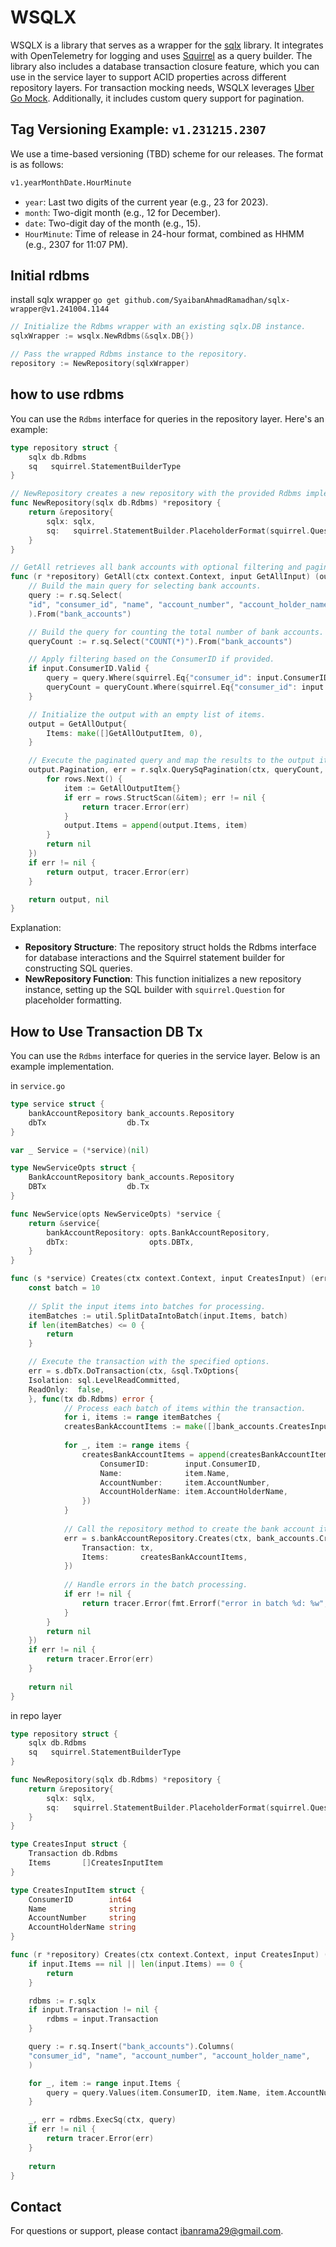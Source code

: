 # WSQLX
WSQLX is a library that serves as a wrapper for the [sqlx](https://github.com/jmoiron/sqlx) library. It integrates with OpenTelemetry for logging and uses [Squirrel](https://github.com/Masterminds/squirrel) as a query builder. The library also includes a database transaction closure feature, which you can use in the service layer to support ACID properties across different repository layers. For transaction mocking needs, WSQLX leverages [Uber Go Mock](https://github.com/uber-go/mock). Additionally, it includes custom query support for pagination.

## Tag Versioning Example: `v1.231215.2307`
We use a time-based versioning (TBD) scheme for our releases. The format is as follows:
```txt
v1.yearMonthDate.HourMinute
```
- `year`: Last two digits of the current year (e.g., 23 for 2023).
- `month`: Two-digit month (e.g., 12 for December).
- `date`: Two-digit day of the month (e.g., 15).
- `HourMinute`: Time of release in 24-hour format, combined as HHMM (e.g., 2307 for 11:07 PM).

## Initial rdbms 
install sqlx wrapper `go get github.com/SyaibanAhmadRamadhan/sqlx-wrapper@v1.241004.1144`
```Go
// Initialize the Rdbms wrapper with an existing sqlx.DB instance.
sqlxWrapper := wsqlx.NewRdbms(&sqlx.DB{})

// Pass the wrapped Rdbms instance to the repository.
repository := NewRepository(sqlxWrapper)
```

## how to use rdbms
You can use the `Rdbms` interface for queries in the repository layer. Here's an example:
```Go
type repository struct {
    sqlx db.Rdbms
    sq   squirrel.StatementBuilderType
}

// NewRepository creates a new repository with the provided Rdbms implementation.
func NewRepository(sqlx db.Rdbms) *repository {
    return &repository{
        sqlx: sqlx,
        sq:   squirrel.StatementBuilder.PlaceholderFormat(squirrel.Question),
    }
}

// GetAll retrieves all bank accounts with optional filtering and pagination.
func (r *repository) GetAll(ctx context.Context, input GetAllInput) (output GetAllOutput, err error) {
    // Build the main query for selecting bank accounts.
    query := r.sq.Select(
    "id", "consumer_id", "name", "account_number", "account_holder_name",
    ).From("bank_accounts")

    // Build the query for counting the total number of bank accounts.
    queryCount := r.sq.Select("COUNT(*)").From("bank_accounts")

    // Apply filtering based on the ConsumerID if provided.
    if input.ConsumerID.Valid {
        query = query.Where(squirrel.Eq{"consumer_id": input.ConsumerID.Int64})
        queryCount = queryCount.Where(squirrel.Eq{"consumer_id": input.ConsumerID.Int64})
    }

    // Initialize the output with an empty list of items.
    output = GetAllOutput{
        Items: make([]GetAllOutputItem, 0),
    }

    // Execute the paginated query and map the results to the output items.
    output.Pagination, err = r.sqlx.QuerySqPagination(ctx, queryCount, query, input.Pagination, func(rows *sqlx.Rows) (err error) {
        for rows.Next() {
            item := GetAllOutputItem{}
            if err = rows.StructScan(&item); err != nil {
                return tracer.Error(err)
            }
            output.Items = append(output.Items, item)
        }
        return nil
    })
    if err != nil {
        return output, tracer.Error(err)
    }

    return output, nil
}
```
Explanation:
- **Repository Structure**: The repository struct holds the Rdbms interface for database interactions and the Squirrel statement builder for constructing SQL queries.
- **NewRepository Function**: This function initializes a new repository instance, setting up the SQL builder with `squirrel.Question` for placeholder formatting.

## How to Use Transaction DB Tx
You can use the `Rdbms` interface for queries in the service layer. Below is an example implementation.

in `service.go`
```Go
type service struct {
    bankAccountRepository bank_accounts.Repository
    dbTx                  db.Tx
}

var _ Service = (*service)(nil)

type NewServiceOpts struct {
    BankAccountRepository bank_accounts.Repository
    DBTx                  db.Tx
}

func NewService(opts NewServiceOpts) *service {
    return &service{
        bankAccountRepository: opts.BankAccountRepository,
        dbTx:                  opts.DBTx,
    }
}

func (s *service) Creates(ctx context.Context, input CreatesInput) (err error) {
    const batch = 10
    
    // Split the input items into batches for processing.
    itemBatches := util.SplitDataIntoBatch(input.Items, batch)
    if len(itemBatches) <= 0 {
        return
    }

    // Execute the transaction with the specified options.
    err = s.dbTx.DoTransaction(ctx, &sql.TxOptions{
    Isolation: sql.LevelReadCommitted,
    ReadOnly:  false,
    }, func(tx db.Rdbms) error {
            // Process each batch of items within the transaction.
            for i, items := range itemBatches {
            createsBankAccountItems := make([]bank_accounts.CreatesInputItem, 0)
            
            for _, item := range items {
                createsBankAccountItems = append(createsBankAccountItems, bank_accounts.CreatesInputItem{
                    ConsumerID:        input.ConsumerID,
                    Name:              item.Name,
                    AccountNumber:     item.AccountNumber,
                    AccountHolderName: item.AccountHolderName,
                })
            }
            
            // Call the repository method to create the bank account items.
            err = s.bankAccountRepository.Creates(ctx, bank_accounts.CreatesInput{
                Transaction: tx,
                Items:       createsBankAccountItems,
            })
            
            // Handle errors in the batch processing.
            if err != nil {
                return tracer.Error(fmt.Errorf("error in batch %d: %w", i, err))
            }
        }
        return nil
    })
    if err != nil {
        return tracer.Error(err)
    }
    
    return nil
}
```

in repo layer
```Go
type repository struct {
	sqlx db.Rdbms
	sq   squirrel.StatementBuilderType
}

func NewRepository(sqlx db.Rdbms) *repository {
	return &repository{
		sqlx: sqlx,
		sq:   squirrel.StatementBuilder.PlaceholderFormat(squirrel.Question),
	}
}

type CreatesInput struct {
    Transaction db.Rdbms
    Items       []CreatesInputItem
}

type CreatesInputItem struct {
    ConsumerID        int64
    Name              string
    AccountNumber     string
    AccountHolderName string
}

func (r *repository) Creates(ctx context.Context, input CreatesInput) (err error) {
    if input.Items == nil || len(input.Items) == 0 {
        return
    }

    rdbms := r.sqlx
    if input.Transaction != nil {
        rdbms = input.Transaction
    }

    query := r.sq.Insert("bank_accounts").Columns(
    "consumer_id", "name", "account_number", "account_holder_name",
    )

    for _, item := range input.Items {
        query = query.Values(item.ConsumerID, item.Name, item.AccountNumber, item.AccountHolderName)
    }

    _, err = rdbms.ExecSq(ctx, query)
    if err != nil {
        return tracer.Error(err)
    }
	
    return
}
```

## Contact
For questions or support, please contact ibanrama29@gmail.com.